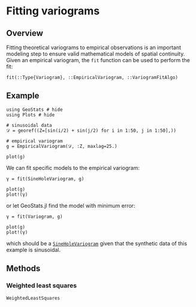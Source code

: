 # Fitting variograms

## Overview

Fitting theoretical variograms to empirical observations is an important
modeling step to ensure valid mathematical models of spatial continuity.
Given an empirical variogram, the `fit` function can be used to perform the fit:

```@docs
fit(::Type{Variogram}, ::EmpiricalVariogram, ::VariogramFitAlgo)
```

## Example

```@example variofit
using GeoStats # hide
using Plots # hide

# sinusoidal data
𝒟 = georef((Z=[sin(i/2) + sin(j/2) for i in 1:50, j in 1:50],))

# empirical variogram
g = EmpiricalVariogram(𝒟, :Z, maxlag=25.)

plot(g)
```

We can fit specific models to the empirical variogram:

```@example variofit
γ = fit(SineHoleVariogram, g)

plot(g)
plot!(γ)
```

or let GeoStats.jl find the model with minimum error:

```@example variofit
γ = fit(Variogram, g)

plot(g)
plot!(γ)
```

which should be a [`SineHoleVariogram`](@ref) given that the synthetic data
of this example is sinusoidal.

## Methods

### Weighted least squares

```@docs
WeightedLeastSquares
```
